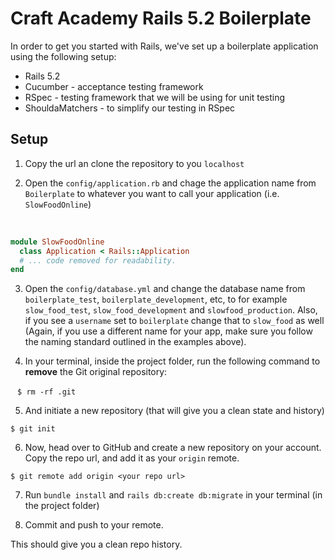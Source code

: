 # Craft Academy Rails 5.2 Boilerplate

In order to get you started with Rails, we've set up a boilerplate application using the following setup:
* Rails 5.2
* Cucumber - acceptance testing framework
* RSpec - testing framework that we will be using for unit testing
* ShouldaMatchers - to simplify our testing in RSpec


## Setup

1. Copy the url an clone the repository to you `localhost`

2. Open the `config/application.rb` and chage the application name from `Boilerplate` to whatever you want to call your application (i.e. `SlowFoodOnline`) 

  
  ```ruby
  module SlowFoodOnline
    class Application < Rails::Application
    # ... code removed for readability.
  end
  ```
 
3. Open the `config/database.yml` and change the database name from `boilerplate_test`, `boilerplate_development`, etc, to for example `slow_food_test`, `slow_food_development` and `slowfood_production`. Also, if you see a `username` set to `boilerplate` change that to `slow_food` as well (Again, if you use a different name for your app, make sure you follow the naming standard outlined in the examples above).

4. In your terminal, inside the project folder, run the following command to **remove** the Git original repository: 

  ```
  $ rm -rf .git
  ```
  
5. And initiate a new repository (that will give you a clean state and history)
 
  ```
  $ git init
  ```
 
6. Now, head over to GitHub and create a new repository on your account. Copy the repo url, and add it as your `origin` remote.

  ```
  $ git remote add origin <your repo url>
  ```
 
7. Run `bundle install` and `rails db:create db:migrate` in your terminal (in the project folder)

8. Commit and push to your remote.
  
This should give you a clean repo history.
